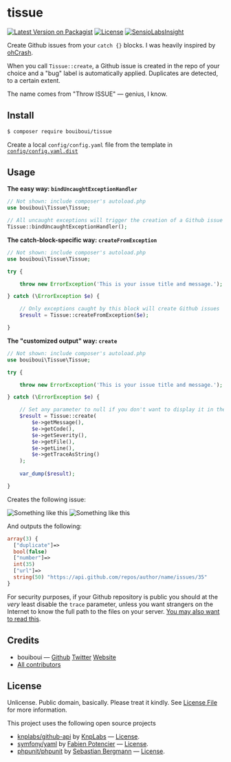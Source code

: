 # tissue

[![Latest Version on Packagist][ico-version]][link-packagist]
[![License][ico-license]](LICENSE)
[![SensioLabsInsight](https://insight.sensiolabs.com/projects/fdc3c186-f787-4427-9c81-a3f82f3db720/mini.png)](https://insight.sensiolabs.com/projects/fdc3c186-f787-4427-9c81-a3f82f3db720)

Create Github issues from your ``catch {}`` blocks. I was heavily inspired by [ohCrash](https://ohcrash.com/).

When you call ``Tissue::create``, a Github issue is created in the repo of your choice and a "bug" label is automatically applied. Duplicates are detected, to a certain extent.

The name comes from "Throw ISSUE" — genius, I know.

## Install

``` bash
$ composer require bouiboui/tissue
```

Create a local ``config/config.yaml`` file from the template in [``config/config.yaml.dist``](https://github.com/bouiboui/tissue/blob/master/config/config.yaml.dist)

## Usage

**The easy way: `bindUncaughtExceptionHandler`**
``` php
// Not shown: include composer's autoload.php
use bouiboui\Tissue\Tissue;

// All uncaught exceptions will trigger the creation of a Github issue
Tissue::bindUncaughtExceptionHandler();
```
**The catch-block-specific way: `createFromException`**
``` php
// Not shown: include composer's autoload.php
use bouiboui\Tissue\Tissue;

try {

    throw new ErrorException('This is your issue title and message.');

} catch (\ErrorException $e) {

    // Only exceptions caught by this block will create Github issues
    $result = Tissue::createFromException($e);

}
```

**The "customized output" way: `create`**
``` php
// Not shown: include composer's autoload.php
use bouiboui\Tissue\Tissue;

try {

    throw new ErrorException('This is your issue title and message.');

} catch (\ErrorException $e) {

    // Set any parameter to null if you don't want to display it in the issue
    $result = Tissue::create(
        $e->getMessage(),
        $e->getCode(),
        $e->getSeverity(),
        $e->getFile(),
        $e->getLine(),
        $e->getTraceAsString()
    );
    
    var_dump($result);

}
```
Creates the following issue:

![Something like this](http://i.imgur.com/N5r8Ljh.png)
![Something like this](http://i.imgur.com/a96l7hR.png)

And outputs the following:

``` php
array(3) {
  ["duplicate"]=>
  bool(false)
  ["number"]=>
  int(35)
  ["url"]=>
  string(50) "https://api.github.com/repos/author/name/issues/35"
}
```

For security purposes, if your Github repository is public you should at the *very* least disable the `trace` parameter, unless you want strangers on the Internet to know the full path to the files on your server. [You may also want to read this](https://www.owasp.org/index.php/Improper_Error_Handling#Description).

## Credits

- bouiboui — [Github](https://github.com/bouiboui) [Twitter](https://twitter.com/j_____________n) [Website](http://cod3.net)
- [All contributors](https://github.com/bouiboui/tissue/graphs/contributors)

## License

Unlicense. Public domain, basically. Please treat it kindly. See [License File](LICENSE) for more information. 

This project uses the following open source projects 
- [knplabs/github-api](https://github.com/KnpLabs/php-github-api) by [KnpLabs](https://github.com/KnpLabs) — [License](https://github.com/KnpLabs/php-github-api/blob/master/LICENSE).
- [symfony/yaml](https://github.com/symfony/yaml) by [Fabien Potencier](https://github.com/fabpot) — [License](https://github.com/symfony/yaml/blob/master/LICENSE).
- [phpunit/phpunit](https://github.com/sebastianbergmann/phpunit) by [Sebastian Bergmann](https://github.com/sebastianbergmann) — [License](https://github.com/sebastianbergmann/phpunit/blob/master/LICENSE).

[ico-version]: https://img.shields.io/packagist/v/bouiboui/tissue.svg?style=flat-square
[ico-license]: https://img.shields.io/badge/license-Unlicense-brightgreen.svg?style=flat-square

[link-packagist]: https://packagist.org/packages/bouiboui/tissue
